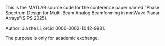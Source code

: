 This is the MATLAB source code for the conference paper named "Phase Spectrum Design for Multi-Beam Analog Beamforming in mmWave Planar Arrays"(SiPS 2025).

Author: Jiazhe Li, orcid 0000-0002-1042-9981.

The purpose is only for academic exchange.
